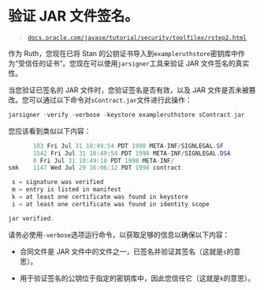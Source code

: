 # 验证 JAR 文件签名。

> [`docs.oracle.com/javase/tutorial/security/toolfilex/rstep2.html`](https://docs.oracle.com/javase/tutorial/security/toolfilex/rstep2.html)

作为 Ruth，您现在已将 Stan 的公钥证书导入到`exampleruthstore`密钥库中作为“受信任的证书”。您现在可以使用`jarsigner`工具来验证 JAR 文件签名的真实性。

当您验证已签名的 JAR 文件时，您验证签名是否有效，以及 JAR 文件是否未被篡改。您可以通过以下命令对`sContract.jar`文件进行此操作：

```java
jarsigner -verify -verbose -keystore exampleruthstore sContract.jar 

```

您应该看到类似以下内容：

```java
       183 Fri Jul 31 10:49:54 PDT 1998 META-INF/SIGNLEGAL.SF
       1542 Fri Jul 31 10:49:54 PDT 1998 META-INF/SIGNLEGAL.DSA
       0 Fri Jul 31 10:49:18 PDT 1998 META-INF/
smk    1147 Wed Jul 29 16:06:12 PDT 1998 contract

 s = signature was verified 
 m = entry is listed in manifest
 k = at least one certificate was found in keystore
 i = at least one certificate was found in identity scope

jar verified.

```

请务必使用`-verbose`选项运行命令，以获取足够的信息以确保以下内容：

+   合同文件是 JAR 文件中的文件之一，已签名并验证其签名（这就是`s`的意思）。

+   用于验证签名的公钥位于指定的密钥库中，因此您信任它（这就是`k`的意思）。
